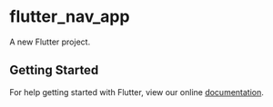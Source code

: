 # flutter_nav_app

A new Flutter project.

## Getting Started

For help getting started with Flutter, view our online
[documentation](https://flutter.io/).
